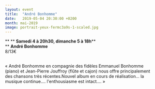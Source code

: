 ```yaml
---
layout: event
title:  "André Bonhomme"
date:   2019-05-04 20:30:00 +0200
month: mai-2019
image: portrait-yeux-fermc3a9s-1-scaled.jpg
---
```


**
**
**Samedi 4 à 20h30, dimanche 5 à 18h****  
** **André Bonhomme**<br /> 8/13€



<br /> « André Bonhomme en compagnie des fidèles Emmanuel Bonhomme (piano) et Jean-Pierre Jouffroy (flûte et cajon) nous offre principalement des chansons très récentes.Nouvel album en cours de réalisation... la musique continue.... l'enthousiasme est intact.... »
